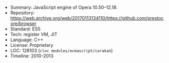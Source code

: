 * Summary:    JavaScript engine of Opera 10.50–12.18.
* Repository: https://web.archive.org/web/20170113134110/https://github.com/prestocore/browser
* Standard:   ES5
* Tech:       register VM, JIT
* Language:   C++
* License:    Proprietary
* LOC:        128103 (`cloc modules/ecmascript/carakan`)
* Timeline:   2010-2013
